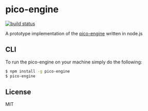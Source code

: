 # pico-engine

[![build status](https://secure.travis-ci.org/farskipper/node-pico-engine.svg)](https://travis-ci.org/farskipper/node-pico-engine)

A prototype implementation of the [pico-engine](http://www.windley.com/archives/2016/03/rebuilding_krl.shtml) written in node.js

## CLI
To run the pico-engine on your machine simply do the following:
```sh
$ npm install -g pico-engine
$ pico-engine
```

## License
MIT
